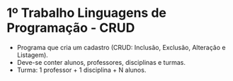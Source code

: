 # 1º Trabalho Linguagens de Programação - CRUD  

- Programa que cria um cadastro (CRUD: Inclusão, Exclusão, Alteração e Listagem).  
- Deve-se conter alunos, professores, disciplinas e turmas.  
- Turma: 1 professor + 1 disciplina + N alunos.